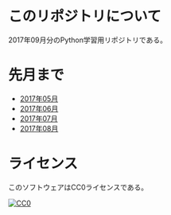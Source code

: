 ﻿# このリポジトリについて

2017年09月分のPython学習用リポジトリである。

# 先月まで

* [2017年05月](https://github.com/pylangstudy/201705)
* [2017年06月](https://github.com/pylangstudy/201706)
* [2017年07月](https://github.com/pylangstudy/201707)
* [2017年08月](https://github.com/pylangstudy/201708)

# ライセンス

このソフトウェアはCC0ライセンスである。

[![CC0](http://i.creativecommons.org/p/zero/1.0/88x31.png "CC0")](http://creativecommons.org/publicdomain/zero/1.0/deed.ja)

